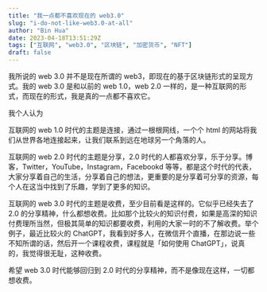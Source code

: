 ```yaml
---
title: "我一点都不喜欢现在的 web3.0"
slug: "i-do-not-like-web3.0-at-all"
author: "Bin Hua"
date: 2023-04-18T13:51:29Z
tags: ["互联网", "web3.0", "区块链", "加密货币", "NFT"]
draft: false
---
```


我所说的 web 3.0 并不是现在所谓的 web3，即现在的基于区块链形式的呈现方式。我的 web 3.0 是和以前的 web 1.0，web 2.0 一样的，是一种互联网的形式，而现在的形式，我是真的一点都不喜欢它。

我个人认为

互联网的 web 1.0 时代的主题是连接，通过一根根网线，一个个 html 的网站将我们从世界各地连接起来，让我们联系到远在地球另一个角落的人。

互联网的 web 2.0 时代的主题是分享，2.0 时代的人都喜欢分享，乐于分享。博客，Twitter，YouTube，Instagram，Facebookd 等等，都是这个时代的代表，大家分享着自己的生活，分享着自己的想法，更重要的是分享着可分享的资源，每个人在这当中找到了乐趣，学到了更多的知识。

互联网的 web 3.0 时代的主题是收费，至少目前看是这样的。它似乎已经失去了 2.0 的分享精神，什么都想收费。比如那个比较火的知识付费，如果是高深的知识付费理所当然，但极其简单的知识都要收费，利用的大家一时的不了解收费。举个例子，最近比较火的 ChatGPT，我看到好多人，在微信开个直播，在那边说一些不知所谓的话，然后开一个课程收费，课程就是「如何使用 ChatGPT」，说真的，我觉得很无耻，这种收费。

希望 web 3.0 时代能够回归到 2.0 时代的分享精神，而不是像现在这样，一切都想收费。

